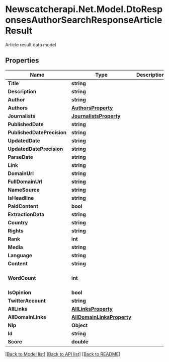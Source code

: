 # Newscatcherapi.Net.Model.DtoResponsesAuthorSearchResponseArticleResult
Article result data model

## Properties

Name | Type | Description | Notes
------------ | ------------- | ------------- | -------------
**Title** | **string** |  | 
**Description** | **string** |  | [optional] 
**Author** | **string** |  | [optional] 
**Authors** | [**AuthorsProperty**](AuthorsProperty.md) |  | [optional] 
**Journalists** | [**JournalistsProperty**](JournalistsProperty.md) |  | [optional] 
**PublishedDate** | **string** |  | [optional] 
**PublishedDatePrecision** | **string** |  | [optional] 
**UpdatedDate** | **string** |  | [optional] 
**UpdatedDatePrecision** | **string** |  | [optional] 
**ParseDate** | **string** |  | [optional] 
**Link** | **string** |  | 
**DomainUrl** | **string** |  | 
**FullDomainUrl** | **string** |  | 
**NameSource** | **string** |  | [optional] 
**IsHeadline** | **string** |  | [optional] 
**PaidContent** | **bool** |  | [optional] 
**ExtractionData** | **string** |  | 
**Country** | **string** |  | [optional] 
**Rights** | **string** |  | [optional] 
**Rank** | **int** |  | 
**Media** | **string** |  | [optional] 
**Language** | **string** |  | [optional] 
**Content** | **string** |  | 
**WordCount** | **int** |  | [optional] [default to 0]
**IsOpinion** | **bool** |  | [optional] 
**TwitterAccount** | **string** |  | [optional] 
**AllLinks** | [**AllLinksProperty**](AllLinksProperty.md) |  | [optional] 
**AllDomainLinks** | [**AllDomainLinksProperty**](AllDomainLinksProperty.md) |  | [optional] 
**Nlp** | **Object** |  | [optional] 
**Id** | **string** |  | 
**Score** | **double** |  | 

[[Back to Model list]](../README.md#documentation-for-models) [[Back to API list]](../README.md#documentation-for-api-endpoints) [[Back to README]](../README.md)

